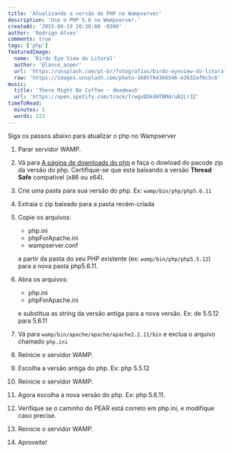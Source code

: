 ```yaml
---
title: 'Atualizando a versão do PHP no Wampserver'
description: 'Use o PHP 5.6 no Wampserver.'
createAt: '2015-08-19 20:30:00 -0300'
author: 'Rodrigo Alves'
comments: true
tags: ['php']
featuredImage: 
  name: 'Birds Eye View do Litoral'
  author: '@lance_asper'
  url: 'https://unsplash.com/pt-br/fotografias/birds-eyeview-do-litoral-3P3NHLZGCp8'
  raw: 'https://images.unsplash.com/photo-1605704366546-e3632af0c5c6'
music:
  title: 'There Might Be Coffee - deadmau5'
  url: 'https://open.spotify.com/track/7rwgvDDkdHTBMAruB2Lr3Z'
timeToRead:
  minutes: 1
  words: 223
---
```


Siga os passos abaixo para atualizar o php no Wampserver

1. Parar servidor WAMP.

2. Vá para [A página de downloads do php](http://windows.php.net/download/) e faça o dowload do pacode zip da versão do php. Certifique-se que esta baixando a versão **Thread Safe** compativel (x86 ou x64).

3. Crie uma pasta para sua versão do php. Ex: `wamp/bin/php/php5.6.11`

4. Extraia o zip baixado para a pasta recém-criada

5. Copie os arquivos:

    - php.ini
    - phpForApache.ini
    - wampserver.conf

    a partir da pasta do seu PHP existente (ex: `wamp/bin/php/php5.5.12`) para a nova pasta php5.6.11.

6. Abra os arquivos:

    - php.ini
    - phpForApache.ini

    e substitua as string da versão antiga para a nova versão. Ex: de 5.5.12 para 5.6.11

7. Vá para `wamp/bin/apache/apache/apache2.2.11/bin` e exclua o arquivo chamado `php.ini`

8. Reinicie o servidor WAMP.

9. Escolha a versão antiga do php. Ex: php 5.5.12
10. Reinicie o servidor WAMP.
11. Agora escolha a nova versão do php. Ex: php 5.6.11.
12. Verifique se o caminho do PEAR está correto em php.ini, e modifique caso precise.
13. Reinicie o servidor WAMP.
14. Aproveite!
